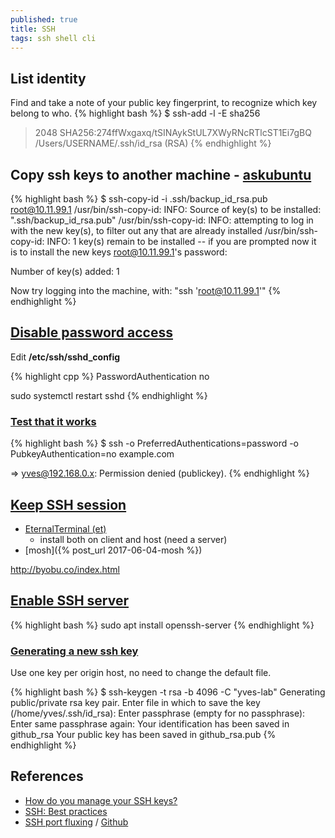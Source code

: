 ```yaml
---
published: true
title: SSH
tags: ssh shell cli
---
```

## List identity
Find and take a note of your public key fingerprint, to recognize which key belong to who.
{% highlight bash %}
$ ssh-add -l -E sha256
> 2048 SHA256:274ffWxgaxq/tSINAykStUL7XWyRNcRTlcST1Ei7gBQ /Users/USERNAME/.ssh/id_rsa (RSA)
{% endhighlight %}

## Copy ssh keys to another machine - [askubuntu](https://askubuntu.com/questions/4830/easiest-way-to-copy-ssh-keys-to-another-machine/4833#4833)

{% highlight bash %}
$ ssh-copy-id -i .ssh/backup_id_rsa.pub  root@10.11.99.1
/usr/bin/ssh-copy-id: INFO: Source of key(s) to be installed: ".ssh/backup_id_rsa.pub"
/usr/bin/ssh-copy-id: INFO: attempting to log in with the new key(s), to filter out any that are already installed
/usr/bin/ssh-copy-id: INFO: 1 key(s) remain to be installed -- if you are prompted now it is to install the new keys
root@10.11.99.1's password: 

Number of key(s) added: 1

Now try logging into the machine, with:   "ssh 'root@10.11.99.1'"
{% endhighlight %}

## [Disable password access](https://askubuntu.com/questions/1991/disable-password-access-through-ssh)
Edit **/etc/ssh/sshd_config**

{% highlight cpp %}
PasswordAuthentication no

sudo systemctl restart sshd
{% endhighlight %}

### [Test that it works](https://unix.stackexchange.com/questions/15138/how-to-force-ssh-client-to-use-only-password-auth/15141#15141)
{% highlight bash %}
$ ssh -o PreferredAuthentications=password -o PubkeyAuthentication=no example.com

=> yves@192.168.0.x: Permission denied (publickey).
{% endhighlight %}

## [Keep SSH session](https://medium.com/@grassfedcode/what-could-be-better-than-ssh-e69561ec1b83)
- [EternalTerminal (et)](https://eternalterminal.dev/)
	- install both on client and host (need a server)
- [mosh]({% post_url 2017-06-04-mosh %})

http://byobu.co/index.html

## [Enable SSH server](https://ubuntu.com/server/docs/service-openssh)

{% highlight bash %}
sudo apt install openssh-server
{% endhighlight %}

### [Generating a new ssh key](https://docs.github.com/en/free-pro-team@latest/github/authenticating-to-github/generating-a-new-ssh-key-and-adding-it-to-the-ssh-agent)

Use one key per origin host, no need to change the default file.

{% highlight bash %}
$ ssh-keygen -t rsa -b 4096 -C "yves-lab"
Generating public/private rsa key pair.
Enter file in which to save the key (/home/yves/.ssh/id_rsa):
Enter passphrase (empty for no passphrase): 
Enter same passphrase again: 
Your identification has been saved in github_rsa
Your public key has been saved in github_rsa.pub
{% endhighlight %}

## References
- [How do you manage your SSH keys?](https://news.ycombinator.com/item?id=11276097)
- [SSH: Best practices](https://blog.0xbadc0de.be/archives/300)
- [SSH port fluxing](https://blog.benjojo.co.uk/post/ssh-port-fluxing-with-totp) / [Github](https://github.com/benjojo/totp-ssh-fluxer)
